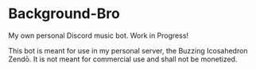 # Background-Bro
My own personal Discord music bot. Work in Progress!

This bot is meant for use in my personal server, the Buzzing Icosahedron Zendō. It is not meant for commercial use and shall not be monetized.
